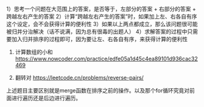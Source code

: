 1）思考一个问题在大范围上的答案，是否等于，左部分的答案 + 右部分的答案 + 跨越左右产生的答案
2）计算“跨越左右产生的答案”时，如果加上左、右各自有序这个设定，会不会获得计算的便利性
3）如果以上两点都成立，那么该问题很可能被归并分治解决（话不说满，因为总有很毒的出题人）
4）求解答案的过程中只需要加入归并排序的过程即可，因为要让左、右各自有序，来获得计算的便利性

1. 计算数组的小和
https://www.nowcoder.com/practice/edfe05a1d45c4ea89101d936cac32469

2. 翻转对
https://leetcode.cn/problems/reverse-pairs/

上述题目主要区别就是merge函数在排序之前的操作。以及那个for循环究竟对前面进行遍历还是后边进行遍历。